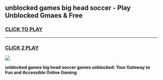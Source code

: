 
## unblocked games big head soccer - Play Unblocked Gmaes & Free
<h3>
<a href="https://news.freeplayer.one?title=unblocked_games_big_head_soccer&ref=23F">CLICK TO PLAY</a></h3>
<hr>

<h3>
<a href="https://news.freeplayer.one?title=unblocked_games_big_head_soccer&ref=23F">CLICK 2 PLAY</a>
  
</h3>

<a href="https://news.freeplayer.one?title=unblocked_games_big_head_soccer&ref=23F/"><img src="https://clearcache.store/games.png"></a>


**unblocked games big head soccer games unblocked: Your Gateway to Fun and Accessible Online Gaming**
